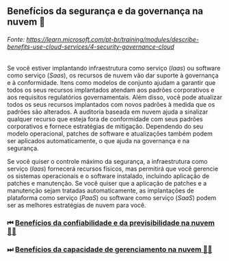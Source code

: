 ## Benefícios da segurança e da governança na nuvem 👮‍
###### Fonte: https://learn.microsoft.com/pt-br/training/modules/describe-benefits-use-cloud-services/4-security-governance-cloud

Se você estiver implantando infraestrutura como serviço (*Iaas*) ou software como serviço (*Saas*), os recursos de nuvem vão dar suporte à governança e à conformidade. Itens como modelos de conjunto ajudam a garantir que todos os seus recursos implantados atendam aos padrões corporativos e aos requisitos regulatórios governamentais. Além disso, você pode atualizar todos os seus recursos implantados com novos padrões à medida que os padrões são alterados. A auditoria baseada em nuvem ajuda a sinalizar qualquer recurso que esteja fora de conformidade com seus padrões corporativos e fornece estratégias de mitigação. Dependendo do seu modelo operacional, patches de software e atualizações também podem ser aplicados automaticamente, o que ajuda na governança e na segurança.

Se você quiser o controle máximo da segurança, a infraestrutura como serviço (*Iaas*) fornecerá recursos físicos, mas permitirá que você gerencie os sistemas operacionais e o software instalado, incluindo aplicação de patches e manutenção. Se você quiser que a aplicação de patches e a manutenção sejam tratadas automaticamente, as implantações de plataforma como serviço (*PaaS*) ou software como serviço (*SaaS*) podem ser as melhores estratégias de nuvem para você.

### ⏮ <a href="https://github.com/ofabiobatista/AZ-900/blob/main/confiabilidadePrevisibilidade.md"> Benefícios da confiabilidade e da previsibilidade na nuvem 🕵️‍♂️ </a>
### ⏭ <a href="https://github.com/ofabiobatista/AZ-900/blob/main/capacidadeGerenciamento.md"> Benefícios da capacidade de gerenciamento na nuvem 👨‍💼</a>
